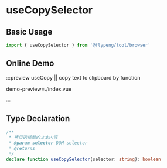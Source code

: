 # useCopySelector

## Basic Usage

```ts
import { useCopySelector } from '@flypeng/tool/browser'
```

## Online Demo

:::preview useCopy || copy text to clipboard by function

demo-preview=./index.vue

:::

## Type Declaration

```ts
/**
 * 拷贝选择器的文本内容
 * @param selector DOM selector
 * @returns
 */
declare function useCopySelector(selector: string): boolean
```
